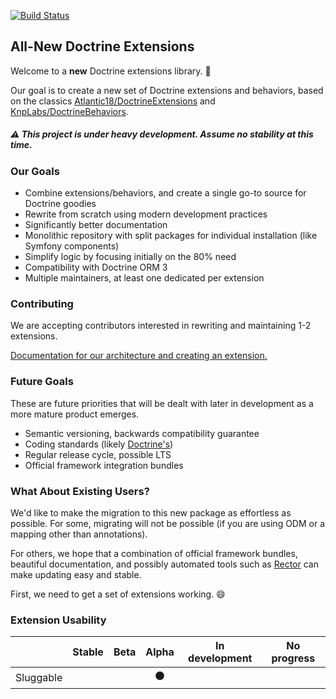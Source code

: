 [![Build Status](https://travis-ci.org/doctrine-extensions/doctrine-extensions.svg?branch=master)](https://travis-ci.org/doctrine-extensions/doctrine-extensions)

## All-New Doctrine Extensions

Welcome to a **new** Doctrine extensions library. :high_brightness:

Our goal is to create a new set of Doctrine extensions and behaviors, based on the
classics [Atlantic18/DoctrineExtensions](https://github.com/Atlantic18/DoctrineExtensions)
and [KnpLabs/DoctrineBehaviors](https://github.com/KnpLabs/DoctrineBehaviors).

##### :warning: This project is under heavy development. Assume no stability at this time.

### Our Goals

- Combine extensions/behaviors, and create a single go-to source for Doctrine goodies
- Rewrite from scratch using modern development practices
- Significantly better documentation
- Monolithic repository with split packages for individual installation (like Symfony components)
- Simplify logic by focusing initially on the 80% need
- Compatibility with Doctrine ORM 3
- Multiple maintainers, at least one dedicated per extension

### Contributing

We are accepting contributors interested in rewriting and maintaining 1-2 extensions.

[Documentation for our architecture and creating an extension.](docs)

### Future Goals

These are future priorities that will be dealt with later in development
as a more mature product emerges.

- Semantic versioning, backwards compatibility guarantee
- Coding standards (likely [Doctrine's](https://github.com/doctrine/coding-standard))
- Regular release cycle, possible LTS
- Official framework integration bundles

### What About Existing Users?

We'd like to make the migration to this new package as effortless as possible.
For some, migrating will not be possible (if you are using ODM or a mapping other
than annotations).

For others, we hope that a combination of official framework bundles, beautiful
documentation, and possibly automated tools such as [Rector](https://github.com/rectorphp/rector)
can make updating easy and stable.

First, we need to get a set of extensions working. :smile:

### Extension Usability

|           | Stable | Beta | Alpha              | In development | No progress |
|-----------|--------|------|:------------------:|----------------|-------------|
| Sluggable |        |      | :black_circle:     |                |             |
